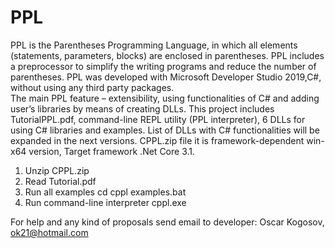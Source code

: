# PPL
PPL is the Parentheses Programming Language, in which all elements (statements, parameters, blocks) are enclosed in parentheses. 
PPL includes a preprocessor to simplify the writing programs and reduce the number of parentheses.
PPL was developed  with Microsoft Developer Studio 2019,C#, without using any third party packages.  
The main PPL feature – extensibility, using functionalities of C# and adding user’s libraries by means of creating DLLs.
This project includes TutorialPPL.pdf, command-line REPL utility (PPL interpreter), 6 DLLs for using C# libraries and examples.
List of DLLs with C# functionalities will be expanded in the next versions.
CPPL.zip file it is framework-dependent win-x64 version,
Target framework .Net Core 3.1.

1. Unzip CPPL.zip
2. Read Tutorial.pdf
3. Run all examples
   cd cppl
   examples.bat
4. Run command-line interpreter
   cppl.exe
   
For help and any kind of proposals send email to developer: 
  Oscar Kogosov, ok21@hotmail.com
